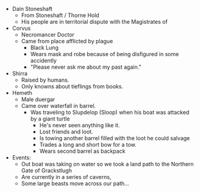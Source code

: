 - Dain Stoneshaft
    - From Stoneshaft / Thorne Hold
    - His people are in territorial dispute with the Magistrates of 
- Corvus
    - Necromancer Doctor
    - Came from place afflicted by plague
        - Black Lung
        - Wears mask and robe because of being disfigured in some accidently
        - "Please never ask me about my past again."
- Shirra
    - Raised by humans.
    - Only knowns about tieflings from books.
- Hemeth 
    - Male duergar
    - Came over waterfall in barrel.
        - Was traveling to Slupdelop (Sloop) when his boat was attacked by a giant turtle
            - He's never seen anything like it.
            - Lost friends and loot.
            - Is towing another barrel filled with the loot he could salvage
            - Trades a long and short bow for a tow.
            - Wears second barrel as backpack
- Events:
    - Out boat was taking on water so we took a land path to the Northern Gate of Grackstlugh
    - Are currently in a series of caverns,
    - Some large beasts move across our path...